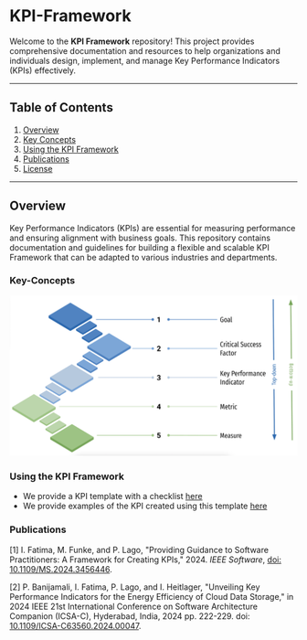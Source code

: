 # KPI-Framework

Welcome to the **KPI Framework** repository! This project provides comprehensive documentation and resources to help organizations and individuals design, implement, and manage Key Performance Indicators (KPIs) effectively.

---

## Table of Contents

1. [Overview](#overview)
2. [Key Concepts](#key-concepts)
3. [Using the KPI Framework](#using-the-kpi-framework)
4. [Publications](#publications)
5. [License](LICENSE.md)

---

## Overview

Key Performance Indicators (KPIs) are essential for measuring performance and ensuring alignment with business goals. This repository contains documentation and guidelines for building a flexible and scalable KPI Framework that can be adapted to various industries and departments.

### Key-Concepts

![alt text](https://github.com/iffatfatima/KPI-Framework/blob/main/buildingblocks.png)


### Using the KPI Framework

- We provide a KPI template with a checklist [here](docs/KPITemplate+Checklist.docx)
- We provide examples of the KPI created using this template [here](docs/Examples.pdf)

### Publications

[1] I. Fatima, M. Funke, and P. Lago, "Providing Guidance to Software Practitioners: A Framework for Creating KPIs," 2024. *IEEE Software*, [doi: 10.1109/MS.2024.3456446](https://doi.org/10.1109/MS.2024.3456446).

[2] P. Banijamali, I. Fatima, P. Lago, and I. Heitlager, "Unveiling Key Performance Indicators for the Energy Efficiency of Cloud Data Storage," in 2024 IEEE 21st International Conference on Software Architecture Companion (ICSA-C), Hyderabad, India, 2024 pp. 222-229.
doi: [10.1109/ICSA-C63560.2024.00047](https://doi.org/10.1109/ICSA-C63560.2024.00047).
